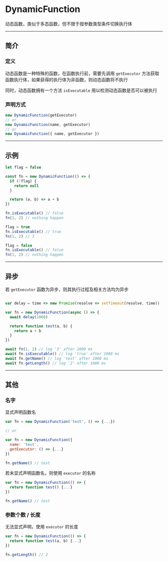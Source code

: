 # DynamicFunction

动态函数，类似于多态函数，但不限于按参数类型条件切换执行体

- - -

## 简介

### 定义

动态函数是一种特殊的函数，在函数执行前，需要先调用 `getExecutor` 方法获取函数执行体，如果获得的执行体为非函数，则动态函数将不执行

同时，动态函数拥有一个方法 `isExecutable` 用以检测动态函数是否可以被执行

### 声明方式

```javascript
new DynamicFunction(getExecutor)
// or
new DynamicFunction(name, getExecutor)
// or
new DynamicFunction({ name, getExecutor })
```

- - -

## 示例

```javascript
let flag = false

const fn = new DynamicFunction(() => {
  if (!flag) {
    return null
  }

  return (a, b) => a + b
})

fn.isExecutable() // false
fn(1, 2) // nothing happen

flag = true
fn.isExecutable() // true
fn(1, 2) // 3

flag = false
fn.isExecutable() // false
fn(1, 2) // nothing happen
```

- - -

## 异步

若 `getExecutor` 函数为异步，则其执行过程及相关方法均为异步

```javascript

var delay = time => new Promise(resolve => setTimeout(resolve, time))

var fn = new DynamicFunction(async () => {
  await delay(1000)

  return function test(a, b) {
    return a + b
  }
})

await fn(1, 2) // log '3' after 1000 ms
await fn.isExecutable() // log 'true' after 1000 ms
await fn.getName() // log 'test' after 1000 ms
await fn.getLength() // log '2' after 1000 ms
```

- - -

## 其他

### 名字

显式声明函数名

```javascript
var fn = new DynamicFunction('test', () => {...})

// or

var fn = new DynamicFunction({
  name: 'test', 
  getExecutor: () => {...}
})

fn.getName() // test
```

若未显式声明函数名，则使用 `executor` 的名称

```javascript
var fn = new DynamicFunction(() => {
  return function test() {...}
})

fn.getName() // test
```

### 参数个数 / 长度

无法显式声明，使用 `executor` 的长度

```javascript
var fn = new DynamicFunction(() => {
  return function test(a, b) {...}
})

fn.getLength() // 2
```
